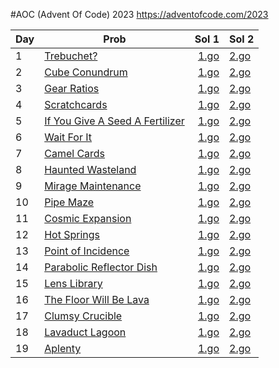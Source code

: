 #AOC (Advent Of Code) 2023
https://adventofcode.com/2023

| Day |Prob         | Sol 1            | Sol 2 |
| -----|-------- |-------------:| -----|
| 1 | [Trebuchet?](https://adventofcode.com/2023/day/1)| [1.go](./day1/solution/part1.go) | [2.go](./day1/solution/part2.go) |
| 2 | [Cube Conundrum](https://adventofcode.com/2023/day/2) | [1.go](./day2/solution/part1.go) | [2.go](./day2/solution/part2.go) |
| 3 | [Gear Ratios](https://adventofcode.com/2023/day/3) | [1.go](./day3/solution/part1.go) | [2.go](./day3/solution/part2.go) |
| 4 | [Scratchcards](https://adventofcode.com/2023/day/4) | [1.go](./day4/solution/part1.go) | [2.go](./day4/solution/part2.go) |
| 5 | [If You Give A Seed A Fertilizer](https://adventofcode.com/2023/day/5) | [1.go](./day5/solution/part1.go) | [2.go](./day5/solution/part2.go) |
| 6 | [Wait For It](https://adventofcode.com/2023/day/6) | [1.go](./day6/solution/part1.go) | [2.go](./day6/solution/part2.go) |
| 7 | [Camel Cards](https://adventofcode.com/2023/day/7) | [1.go](./day7/solution/part1.go) | [2.go](./day7/solution/part2.go) |
| 8 | [Haunted Wasteland](https://adventofcode.com/2023/day/8) | [1.go](./day8/solution/part1.go) | [2.go](./day8/solution/part2.go) |
| 9 | [Mirage Maintenance](https://adventofcode.com/2023/day/9) | [1.go](./day9/solution/part1.go) | [2.go](./day9/solution/part2.go) |
| 10 | [Pipe Maze](https://adventofcode.com/2023/day/10) | [1.go](./day10/solution/part1.go) | [2.go](./day10/solution/part2.go) |
| 11 | [Cosmic Expansion](https://adventofcode.com/2023/day/11) | [1.go](./day11/solution/part1.go) | [2.go](./day11/solution/part2.go) |
| 12 | [Hot Springs](https://adventofcode.com/2023/day/12) | [1.go](./day12/solution/part1.go) | [2.go](./day12/solution/part2.go) |
| 13 | [Point of Incidence](https://adventofcode.com/2023/day/13) | [1.go](./day13/solution/part1.go) | [2.go](./day13/solution/part2.go) |
| 14 | [Parabolic Reflector Dish](https://adventofcode.com/2023/day/14) | [1.go](./day14/solution/part1.go) | [2.go](./day14/solution/part2.go) |
| 15 | [Lens Library](https://adventofcode.com/2023/day/15) | [1.go](./day15/solution/part1.go) | [2.go](./day15/solution/part2.go) |
| 16 | [The Floor Will Be Lava](https://adventofcode.com/2023/day/16) | [1.go](./day16/solution/part1.go) | [2.go](./day16/solution/part2.go) |
| 17 | [Clumsy Crucible](https://adventofcode.com/2023/day/17) | [1.go](./day17/solution/part1.go) | [2.go](./day17/solution/part2.go) |
| 18 | [Lavaduct Lagoon](https://adventofcode.com/2023/day/18) | [1.go](./day18/solution/part1.go) | [2.go](./day18/solution/part2.go) |
| 19 | [Aplenty](https://adventofcode.com/2023/day/19) | [1.go](./day19/solution/part1.go) | [2.go](./day19/solution/part2.go) |
